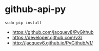 github-api-py
=============
`sudo pip install `

* <https://github.com/jacquev8/PyGithub>
* <https://developer.github.com/v3/>
* <http://jacquev6.github.io/PyGithub/v1/>



